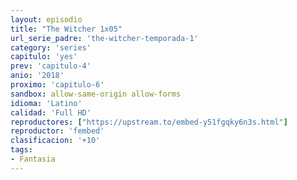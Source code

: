 ```yaml
---
layout: episodio
title: "The Witcher 1x05"
url_serie_padre: 'the-witcher-temporada-1'
category: 'series'
capitulo: 'yes'
prev: 'capitulo-4'
anio: '2018'
proximo: 'capitulo-6'
sandbox: allow-same-origin allow-forms
idioma: 'Latino'
calidad: 'Full HD'
reproductores: ["https://upstream.to/embed-y51fgqky6n3s.html"]
reproductor: 'fembed'
clasificacion: '+10'
tags:
- Fantasia
---
```












